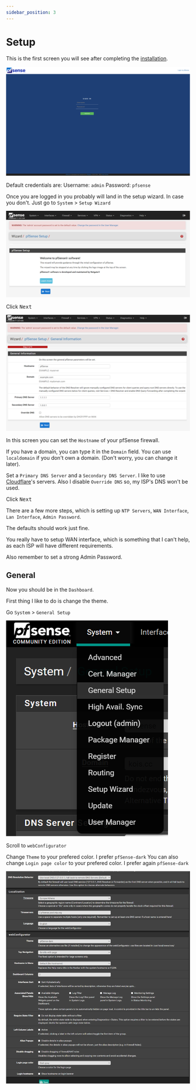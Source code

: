 ```yaml
---
sidebar_position: 3
---
```


# Setup

This is the first screen you will see after completing the [installation](./install).

![pfsense-login.png](./img/pfsense-login.png)

Default credentials are:
Username: `admin`
Password: `pfsense`

Once you are logged in you probably will land in the setup wizard. In case you don't. Just go to `System` > `Setup Wizard`

![pfsense-wizard-step1.png](./img/pfsense-wizard-step1.png)

Click <kbd>Next</kbd>

![pfsense-step2.png](./img/pfsense-step2.png)

In this screen you can set the `Hostname` of your pfSense firewall.

If you have a domain, you can type it in the `Domain` field.
You can use `localdomain` if you don't own a domain.
(Don't worry, you can change it later).

Set a `Primary DNS Server` and a `Secondary DNS Server`.
I like to use [Cloudflare](https://www.cloudflare.com/)'s servers. Also I disable `Override DNS` so, my ISP's DNS won't be used.

Click <kbd>Next</kbd>

There are a few more steps, which is setting up `NTP Servers`, `WAN Interface`, `Lan Interface`, `Admin Password`.

The defaults should work just fine.

You really have to setup WAN interface, which is something that I can't help, as each ISP will have different requirements.

Also remember to set a strong Admin Password.

## General

Now you should be in the `Dashboard`.

First thing I like to do is change the theme.

Go `System` > `General Setup`

![pfsense-general-setup.png](./img/pfsense-general-setup.png)

Scroll to `webConfigurator`

Change `Theme` to your prefered color. I prefer `pfSense-dark`
You can also change `Login page color` to your prefered color. I prefer again `pfSense-dark`

![pfsense-theme.png](./img/pfsense-theme.png)
